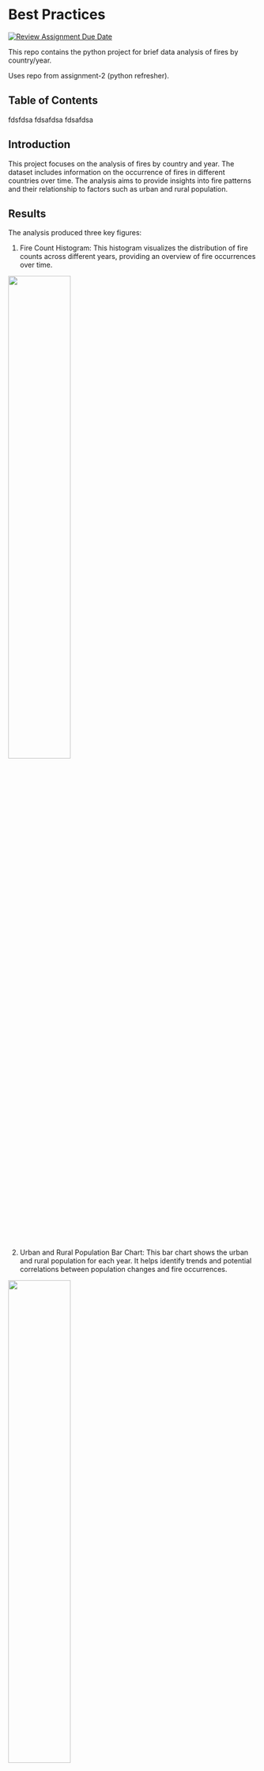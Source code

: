 # Best Practices 

[![Review Assignment Due Date](https://classroom.github.com/assets/deadline-readme-button-24ddc0f5d75046c5622901739e7c5dd533143b0c8e959d652212380cedb1ea36.svg)](https://classroom.github.com/a/oQi7O4AA)

This repo contains the python project for brief data analysis of fires by country/year.

Uses repo from assignment-2 (python refresher).

## Table of Contents
fdsfdsa 
fdsafdsa
fdsafdsa


## Introduction 
This project focuses on the analysis of fires by country and year. The dataset includes information on the occurrence of fires in different countries over time. The analysis aims to provide insights into fire patterns and their relationship to factors such as urban and rural population.

## Results 
The analysis produced three key figures:

1. Fire Count Histogram: This histogram visualizes the distribution of fire counts across different years, providing an overview of fire occurrences over time.
   
<img src="C:\Users\sarah.auriemma\PycharmProjects\assignment-2-python-refresher-sauriemma11\docs\figures\Italy_histogram.png" width="50%">

2. Urban and Rural Population Bar Chart: This bar chart shows the urban and rural population for each year. It helps identify trends and potential correlations between population changes and fire occurrences.

<img src="C:\Users\sarah.auriemma\PycharmProjects\assignment-2-python-refresher-sauriemma11\docs\figures\Italy_bar_chart.png" width="50%"/>

3. Fire Count Time Series Plot: This time series plot tracks the fire counts over the years, allowing for the observation of patterns and trends in fire occurrences.

<img src="C:\Users\sarah.auriemma\PycharmProjects\assignment-2-python-refresher-sauriemma11\docs\figures\Italy_time_series.png" width="50%"/>

### Methods
- **Data Retrieval**: We retrieved the dataset, `Argrofood_co2_emission.csv`, from a publicly accessible Google Drive link using `wget`:

```commandline
$ wget -O Argrofood_co2_emission.csv 'https://docs.google.com/uc?export=download&id=1Wytf3ryf9EtOwaloms8HEzLG0yjtRqxr'
```

- **Data Processing**: We processed the dataset using `get_data.py` to copy and save relevant data for Italy to a txt file:
```commandline
$ python get_data.py Argrofood_co2_emission.csv Italy
```

- **Data Visualization**: We created the three figures from the new dataset with `hist.py`:
```commandline
$ python hist.py Italy.txt Italy
```

## Documentation 

### `my_utils.py` 
Collection of utilities used for data analysis, including mean, median, and std deviation.

### `print_fires.py` 
This script performs a brief analysis on fires by input country. It provides command-line argparse for user input. 

<details>
<summary> Command-line argparse </summary>

Allows user to input parameters via command line.
- `--country` (str): Specifies the name of the country to query.
- `--country_column` (int): Specifies the column index for the country in the CSV file.
- `--fires_column` (int): Specifies the column index for the amount of fires in the CSV file
- `--file_name` (str): Specifies the name of the data file in CSV format.
- `--operation` (str): Specifies the statistics operation to perform (e.g., "mean", "median", "stddev").
</details>

#### Example command:

```shell
python print_fires.py --country Italy --country_column 0 --fires_column 1 --file_name ../Agrofood_co2_emission.csv
```

### `run.sh` 
A shell script for running `print_fires.py` with examples included. 



### `get_data.py`
A script to extract and process data from a CSV file and save it to a text file.


### `hist.py`
A script for generating histograms, bar charts, and time series plots, along with calculating statistics from data.



## Updates
<details>
<summary>Expand for version release updates</summary>

### V 4.1
- Patched `.test.yml` to check for PEP8 style using pycodestyle action.

### V 4.0 
- Implemented automated testing on branch push and pull requests on main branch.

### V 3.1 
- Added documentation on how to run tests.

### V 3.0 
- Added some basic statistics functions to `my_utils.py`
- Added additional functionality to `print_fires.py` for statistics functions.
  - Added `--operation` argparse (optional) to call statistics functionality on data.
- Added unit tests and function tests using `ssshtest`
  - See https://github.com/ryanlayer/ssshtest for info about `ssshtest` and dependencies

### V 2.0 
- Added `main()` function in `print_fires.py`
- Added argsparse functionality to `print_fires.py`
- Updated `my_utils.py` to return the output array containing ints
- Now catches errors and exceptions with `file_name` arguments and when converting values to ints

### V 1.0 
- Improved `get_column()` Function
  - `result_column` now defaults to 1 if not specified, which will print the year of fires.
- Added a shell script runs `print_fires.py` via Python.
</details>

## Usage <a name="usage"></a>
- Start from clone
- Run from main project directory, execute with `$ ./run.sh`.
- Example of how to run `print_fires.py` with argparse:

```shell
$ python print_fires.py --country Italy --country_column 0 --fires_column 1 --file_name Agrofood_co2_emission.csv
```

- Run unit tests from ../tests/unit_tests/ with:

```shell 
$ python test_my_utils.py
```

- Run function tests from ../tests/function_tests/ 
- For example: 

```shell
$ ./test_print_fires.sh
```

## LICENSE

MIT License

Copyright (c) 2023 cu-swe4s-fall-2023

Permission is hereby granted, free of charge, to any person obtaining a copy
of this software and associated documentation files (the "Software"), to deal
in the Software without restriction, including without limitation the rights
to use, copy, modify, merge, publish, distribute, sublicense, and/or sell
copies of the Software, and to permit persons to whom the Software is
furnished to do so, subject to the following conditions:

The above copyright notice and this permission notice shall be included in all
copies or substantial portions of the Software.

THE SOFTWARE IS PROVIDED "AS IS", WITHOUT WARRANTY OF ANY KIND, EXPRESS OR
IMPLIED, INCLUDING BUT NOT LIMITED TO THE WARRANTIES OF MERCHANTABILITY,
FITNESS FOR A PARTICULAR PURPOSE AND NONINFRINGEMENT. IN NO EVENT SHALL THE
AUTHORS OR COPYRIGHT HOLDERS BE LIABLE FOR ANY CLAIM, DAMAGES OR OTHER
LIABILITY, WHETHER IN AN ACTION OF CONTRACT, TORT OR OTHERWISE, ARISING FROM,
OUT OF OR IN CONNECTION WITH THE SOFTWARE OR THE USE OR OTHER DEALINGS IN THE
SOFTWARE.
